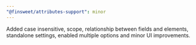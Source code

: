 ```yaml
---
"@finsweet/attributes-support": minor
---
```


Added case insensitive, scope, relationship between fields and elements, standalone settings, enabled multiple options and minor UI improvements.
